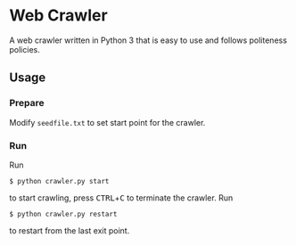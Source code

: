 # Web Crawler

A web crawler written in Python 3 that is easy to use and follows politeness policies.

## Usage

### Prepare

Modify `seedfile.txt` to set start point for the crawler.

### Run

Run

```
$ python crawler.py start
```

to start crawling, press <kbd>CTRL</kbd>+<kbd>C</kbd> to terminate the crawler. Run

```
$ python crawler.py restart
```

to restart from the last exit point.
